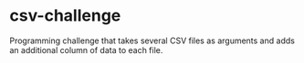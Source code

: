 # csv-challenge

Programming challenge that takes several CSV files as arguments and adds an additional column of data to each file.
